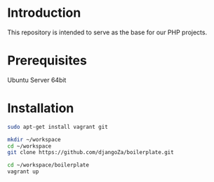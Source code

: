 Introduction
============
This repository is intended to serve as the base for our PHP projects.

Prerequisites
=============
Ubuntu Server 64bit

Installation
============
```bash
sudo apt-get install vagrant git
```

```bash
mkdir ~/workspace
cd ~/workspace
git clone https://github.com/djangoZa/boilerplate.git
```

```bash
cd ~/workspace/boilerplate
vagrant up
```